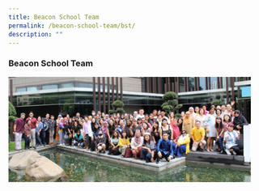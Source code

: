 ```yaml
---
title: Beacon School Team
permalink: /beacon-school-team/bst/
description: ""
---
```

### Beacon School Team

<img src="/images/staff photo B.jpg" style="width:95%">